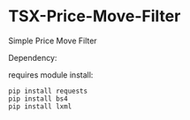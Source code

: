 # TSX-Price-Move-Filter
Simple Price Move Filter

Dependency:

requires module install:
```command line
pip install requests
pip install bs4
pip install lxml

```

